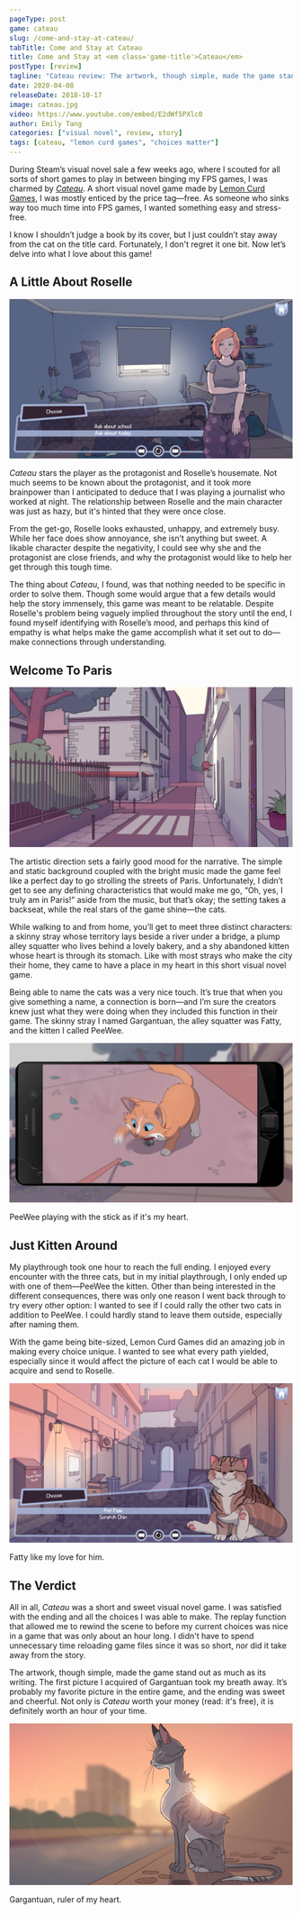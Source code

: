```yaml
---
pageType: post
game: cateau
slug: /come-and-stay-at-cateau/
tabTitle: Come and Stay at Cateau
title: Come and Stay at <em class='game-title'>Cateau</em>
postType: [review]
tagline: "Cateau review: The artwork, though simple, made the game stand out as much as its writing. The first picture I acquired of Gargantuan took my breath away."
date: 2020-04-08
releaseDate: 2018-10-17
image: cateau.jpg
video: https://www.youtube.com/embed/E2dWf5PXlc0
author: Emily Tang
categories: ["visual novel", review, story]
tags: [cateau, "lemon curd games", "choices matter"]
---
```


During Steam’s visual novel sale a few weeks ago, where I scouted for all sorts of short games to play in between binging my FPS games, I was charmed by [_Cateau_](https://www.lemoncurdgames.com/games-1). A short visual novel game made by [Lemon Curd Games](https://www.lemoncurdgames.com/), I was mostly enticed by the price tag—free. As someone who sinks way too much time into FPS games, I wanted something easy and stress-free.

I know I shouldn’t judge a book by its cover, but I just couldn’t stay away from the cat on the title card. Fortunately, I don't regret it one bit. Now let’s delve into what I love about this game!

## A Little About Roselle

![My housemate Roselle.][image1]

_Cateau_ stars the player as the protagonist and Roselle’s housemate. Not much seems to be known about the protagonist, and it took more brainpower than I anticipated to deduce that I was playing a journalist who worked at night. The relationship between Roselle and the main character was just as hazy, but it's hinted that they were once close.

From the get-go, Roselle looks exhausted, unhappy, and extremely busy. While her face does show annoyance, she isn’t anything but sweet. A likable character despite the negativity, I could see why she and the protagonist are close friends, and why the protagonist would like to help her get through this tough time.

The thing about _Cateau_, I found, was that nothing needed to be specific in order to solve them. Though some would argue that a few details would help the story immensely, this game was meant to be relatable. Despite Roselle's problem being vaguely implied throughout the story until the end, I found myself identifying with Roselle’s mood, and perhaps this kind of empathy is what helps make the game accomplish what it set out to do—make connections through understanding.

## Welcome To Paris

![Strolling through the neighborhood.][image0]

The artistic direction sets a fairly good mood for the narrative. The simple and static background coupled with the bright music made the game feel like a perfect day to go strolling the streets of Paris. Unfortunately, I didn’t get to see any defining characteristics that would make me go, “Oh, yes, I truly am in Paris!” aside from the music, but that’s okay; the setting takes a backseat, while the real stars of the game shine—the cats.

While walking to and from home, you’ll get to meet three distinct characters: a skinny stray whose territory lays beside a river under a bridge, a plump alley squatter who lives behind a lovely bakery, and a shy abandoned kitten whose heart is through its stomach. Like with most strays who make the city their home, they came to have a place in my heart in this short visual novel game.

Being able to name the cats was a very nice touch. It’s true that when you give something a name, a connection is born—and I’m sure the creators knew just what they were doing when they included this function in their game. The skinny stray I named Gargantuan, the alley squatter was Fatty, and the kitten I called PeeWee.

![PeeWee playing with the stick as if it's my heart.][image2]

<figcaption>PeeWee playing with the stick as if it's my heart.</figcaption>

## Just Kitten Around

My playthrough took one hour to reach the full ending. I enjoyed every encounter with the three cats, but in my initial playthrough, I only ended up with one of them—PeeWee the kitten. Other than being interested in the different consequences, there was only one reason I went back through to try every other option: I wanted to see if I could rally the other two cats in addition to PeeWee. I could hardly stand to leave them outside, especially after naming them.

With the game being bite-sized, Lemon Curd Games did an amazing job in making every choice unique. I wanted to see what every path yielded, especially since it would affect the picture of each cat I would be able to acquire and send to Roselle.

![Fatty like my love for him.][image3]

<figcaption>Fatty like my love for him.</figcaption>

## The Verdict

All in all, _Cateau_ was a short and sweet visual novel game. I was satisfied with the ending and all the choices I was able to make. The replay function that allowed me to rewind the scene to before my current choices was nice in a game that was only about an hour long. I didn't have to spend unnecessary time reloading game files since it was so short, nor did it take away from the story.

The artwork, though simple, made the game stand out as much as its writing. The first picture I acquired of Gargantuan took my breath away. It’s probably my favorite picture in the entire game, and the ending was sweet and cheerful. Not only is _Cateau_ worth your money (read: it's free), it is definitely worth an hour of your time.

![Gargantuan, ruler of the streets, and my heart.][image4]

<figcaption>Gargantuan, ruler of my heart.</figcaption>

[image0]: ../../../images/post/cateau/cateau0.png
[image1]: ../../../images/post/cateau/cateau1.png
[image2]: ../../../images/post/cateau/cateau2.png
[image3]: ../../../images/post/cateau/cateau3.png
[image4]: ../../../images/post/cateau/cateau4.png

